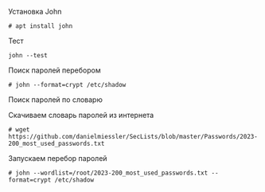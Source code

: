 
Установка John

```
# apt install john
```

Тест
```
john --test
```

Поиск паролей перебором
```
# john --format=crypt /etc/shadow
```
Поиск паролей по словарю

Скачиваем словарь паролей из интернета
```
# wget https://github.com/danielmiessler/SecLists/blob/master/Passwords/2023-200_most_used_passwords.txt
```
Запускаем перебор паролей
```
# john --wordlist=/root/2023-200_most_used_passwords.txt --format=crypt /etc/shadow
```
